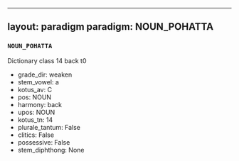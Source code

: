 
---
layout: paradigm
paradigm: NOUN_POHATTA
---
### ` NOUN_POHATTA `

Dictionary class 14 back t0
* grade_dir: weaken
* stem_vowel: a
* kotus_av: C
* pos: NOUN
* harmony: back
* upos: NOUN
* kotus_tn: 14
* plurale_tantum: False
* clitics: False
* possessive: False
* stem_diphthong: None
